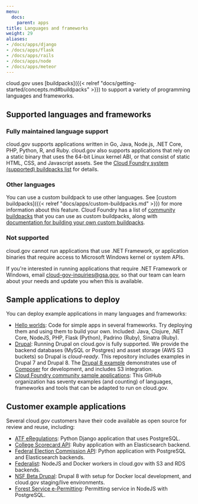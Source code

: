 ```yaml
---
menu:
  docs:
    parent: apps
title: Languages and frameworks
weight: 29
aliases:
- /docs/apps/django
- /docs/apps/flask
- /docs/apps/rails
- /docs/apps/node
- /docs/apps/meteor
---
```


cloud.gov uses [buildpacks]({{< relref "docs/getting-started/concepts.md#buildpacks" >}}) to support a variety of programming languages and frameworks.

## Supported languages and frameworks

### Fully maintained language support

cloud.gov supports applications written in Go, Java, Node.js, .NET Core, PHP, Python, R, and Ruby. cloud.gov also supports applications that rely on a static binary that uses the 64-bit Linux kernel ABI, or that consist of static HTML, CSS, and Javascript assets. See the [Cloud Foundry system (supported) buildpacks list](http://docs.cloudfoundry.org/buildpacks/#system-buildpacks) for details.

### Other languages

You can use a custom buildpack to use other languages. See [custom buildpacks]({{< relref "docs/apps/custom-buildpacks.md" >}}) for more information about this feature. Cloud Foundry has a list of [community buildpacks](http://docs.cloudfoundry.org/buildpacks/#community-buildpacks) that you can use as custom buildpacks, along with [documentation for building your own custom buildpacks](http://docs.cloudfoundry.org/buildpacks/developing-buildpacks.html).

### Not supported

cloud.gov cannot run applications that use .NET Framework, or application binaries that require access to Microsoft Windows kernel or system APIs.

If you're interested in running applications that require .NET Framework or Windows, email [cloud-gov-inquiries@gsa.gov](mailto:cloud-gov-inquiries@gsa.gov?body=What%27s%20your%20name%3F%0A%0AWhat%20agency%20or%20office%20do%20you%20work%20for%3F%0A%0AWhat%27s%20your%20job%20title%20or%20role%3F%0A%0ATell%20us%20a%20little%20about%20your%20project%20or%20your%20questions%20about%20cloud.gov%3A%0A%0AIf%20you%27d%20like%20us%20to%20call%20you%2C%20what%27s%20your%20phone%20number%20and%20when%20might%20be%20a%20good%20time%3F%0A%0AHow%20did%20you%20first%20hear%20about%20cloud.gov%3F), so that our team can learn about your needs and update you when this is available.

## Sample applications to deploy

You can deploy example applications in many languages and frameworks:

* [Hello worlds](https://github.com/18F/cf-hello-worlds): Code for simple apps in several frameworks. Try deploying them and using them to build your own. Included: Java, Clojure, .NET Core, NodeJS, PHP, Flask (Python), Padrino (Ruby), Sinatra (Ruby).
* [Drupal](https://github.com/18F/cf-ex-drupal): Running Drupal on cloud.gov is fully supported. We provide the backend databases (MySQL or Postgres) and asset storage (AWS S3 buckets) so Drupal is _cloud-ready_. This repository includes examples in Drupal 7 and Drupal 8. The [Drupal 8 example](https://github.com/18F/cf-ex-drupal/tree/master/drupal-8) demonstrates use of [Composer](https://getcomposer.org/) for development, and includes S3 integration.
* [Cloud Foundry community sample applications](https://github.com/cloudfoundry-samples): This GitHub organization has seventy examples (and counting) of languages, frameworks and tools that can be adapted to run on cloud.gov.

## Customer example applications

Several cloud.gov customers have their code available as open source for review and reuse, including:

* [ATF eRegulations](https://github.com/18F/atf-eregs): Python Django application that uses PostgreSQL.
* [College Scorecard API](https://github.com/RTICWDT/open-data-maker/): Ruby application with an Elasticsearch backend.
* [Federal Election Commission API](https://github.com/fecgov/openFEC): Python application with PostgreSQL and Elasticsearch backends.
* [Federalist](https://github.com/18F/federalist): NodeJS and Docker workers in cloud.gov with S3 and RDS backends.
* [NSF Beta Drupal](https://github.com/18F/nsf): Drupal 8 with setup for Docker local development, and cloud.gov staging/live environments.
* [Forest Service e-Permitting](https://github.com/18F/fs-permit-platform): Permitting service in NodeJS with PostgreSQL.
